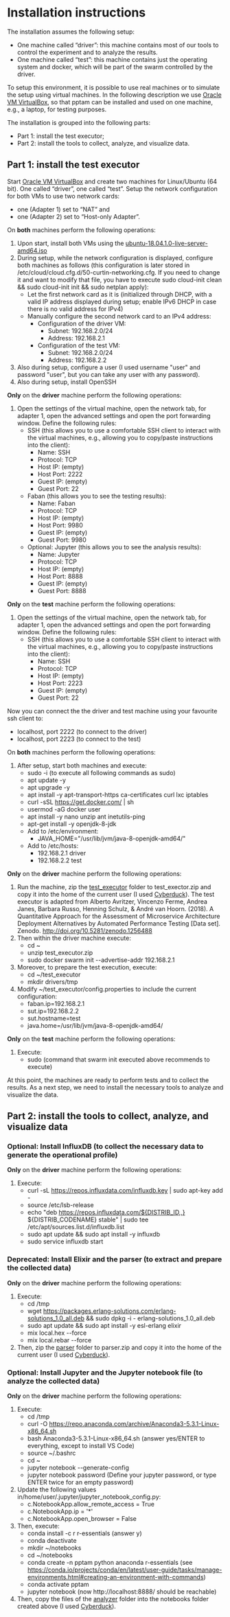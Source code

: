 # Installation instructions

The installation assumes the following setup:

- One machine called “driver”: this machine contains most of our tools to control the experiment and to analyze the results.
- One machine called “test”: this machine contains just the operating system and docker, which will be part of the swarm controlled by the driver.

To setup this environment, it is possible to use real machines or to simulate the setup using virtual machines. In the following description we use [Oracle VM VirtualBox](https://www.oracle.com/technetwork/server-storage/virtualbox/downloads/index.html), so that pptam can be installed and used on one machine, e.g., a laptop, for testing purposes.

The installation is grouped into the following parts:

- Part 1: install the test executor;
- Part 2: install the tools to collect, analyze, and visualize data.
   
## Part 1: install the test executor

Start [Oracle VM VirtualBox](https://www.oracle.com/technetwork/server-storage/virtualbox/downloads/index.html) and create two machines for Linux/Ubuntu (64 bit). One called “driver”, one called “test”. Setup the network configuration for both VMs to use two network cards:

- one (Adapter 1) set to “NAT” and
- one (Adapter 2) set to “Host-only Adapter”.

On **both** machines perform the following operations:

1. Upon start, install both VMs using the [ubuntu-18.04.1.0-live-server-amd64.iso](http://releases.ubuntu.com/18.04/)
2. During setup, while the network configuration is displayed, configure both machines as follows (this configuration is later stored in /etc/cloud/cloud.cfg.d/50-curtin-networking.cfg. If you need to change it and want to modify that file, you have to execute sudo cloud-init clean && sudo cloud-init init && sudo netplan apply):
   - Let the first network card as it is (initialized through DHCP, with a valid IP address displayed during setup; enable IPv6 DHCP in case there is no valid address for IPv4)
   - Manually configure the second network card to an IPv4 address:
     - Configuration of the driver VM: 
       - Subnet: 192.168.2.0/24
       - Address: 192.168.2.1
     - Configuration of the test VM:
       - Subnet: 192.168.2.0/24
       - Address: 192.168.2.2
3. Also during setup, configure a user (I used username "user" and password "user", but you can take any user with any password).
4. Also during setup, install OpenSSH

**Only** on the **driver** machine perform the following operations:

1. Open the settings of the virtual machine, open the network tab, for adapter 1, open the advanced settings and open the port forwarding window. Define the following rules:
   - SSH (this allows you to use a comfortable SSH client to interact with the virtual machines, e.g., allowing you to copy/paste instructions into the client): 
     - Name: SSH
     - Protocol: TCP
     - Host IP: (empty)
     - Host Port: 2222 
     - Guest IP: (empty)
     - Guest Port: 22
   - Faban (this allows you to see the testing results):
     - Name: Faban
     - Protocol: TCP
     - Host IP: (empty)
     - Host Port: 9980
     - Guest IP: (empty)
     - Guest Port: 9980
   - Optional: Jupyter (this allows you to see the analysis results):
     - Name: Jupyter
     - Protocol: TCP
     - Host IP: (empty)
     - Host Port: 8888
     - Guest IP: (empty)
     - Guest Port: 8888

**Only** on the **test** machine perform the following operations:

1. Open the settings of the virtual machine, open the network tab, for adapter 1, open the advanced settings and open the port forwarding window. Define the following rules:
   - SSH (this allows you to use a comfortable SSH client to interact with the virtual machines, e.g., allowing you to copy/paste instructions into the client): 
     - Name: SSH
     - Protocol: TCP
     - Host IP: (empty)
     - Host Port: 2223
     - Guest IP: (empty)
     - Guest Port: 22

Now you can connect the the driver and test machine using your favourite ssh client to:
- localhost, port 2222 (to connect to the driver)
- localhost, port 2223 (to connect to the test)

On **both** machines perform the following operations:
1. After setup, start both machines and execute:
   - sudo -i (to execute all following commands as sudo)
   - apt update -y
   - apt upgrade -y
   - apt install -y apt-transport-https ca-certificates curl lxc iptables
   - curl -sSL https://get.docker.com/ | sh
   - usermod -aG docker user
   - apt install -y nano unzip ant inetutils-ping
   - apt-get install -y openjdk-8-jdk
   - Add to /etc/environment:
     - JAVA_HOME="/usr/lib/jvm/java-8-openjdk-amd64/"
   - Add to /etc/hosts:
     - 192.168.2.1 driver
     - 192.168.2.2 test

**Only** on the **driver** machine perform the following operations: 
1. Run the machine, zip the [test_executor](test_executor) folder to test_exector.zip and copy it into the home of the current user (I used [Cyberduck](https://cyberduck.io/)). The test executor is adapted from Alberto Avritzer, Vincenzo Ferme, Andrea Janes, Barbara Russo, Henning Schulz, & André van Hoorn. (2018). A Quantitative Approach for the Assessment of Microservice Architecture Deployment Alternatives by Automated Performance Testing [Data set]. Zenodo. http://doi.org/10.5281/zenodo.1256488
2. Then within the driver machine execute:
   - cd ~
   - unzip test_executor.zip
   - sudo docker swarm init --advertise-addr 192.168.2.1
3. Moreover, to prepare the test execution, execute:
   - cd ~/test_executor
   - mkdir drivers/tmp
4. Modify ~/test_executor/config.properties to include the current configuration:
   - faban.ip=192.168.2.1
   - sut.ip=192.168.2.2
   - sut.hostname=test
   - java.home=\/usr\/lib\/jvm\/java-8-openjdk-amd64\/

**Only** on the **test** machine perform the following operations:

1. Execute:
   - sudo (command that swarm init executed above recommends to execute)

At this point, the machines are ready to perform tests and to collect the results. As a next step, we need to install the necessary tools to analyze and visualize the data.

## Part 2: install the tools to collect, analyze, and visualize data

### Optional: Install InfluxDB (to collect the necessary data to generate the operational profile)

**Only** on the **driver** machine perform the following operations:

1. Execute:
   - curl -sL https://repos.influxdata.com/influxdb.key | sudo apt-key add -
   - source /etc/lsb-release
   - echo "deb https://repos.influxdata.com/${DISTRIB_ID,,} ${DISTRIB_CODENAME} stable" | sudo tee /etc/apt/sources.list.d/influxdb.list
   - sudo apt update && sudo apt install -y influxdb
   - sudo service influxdb start

### Deprecated: Install Elixir and the parser (to extract and prepare the collected data)

**Only** on the **driver** machine perform the following operations:

1. Execute:
   - cd /tmp
   - wget https://packages.erlang-solutions.com/erlang-solutions_1.0_all.deb && sudo dpkg -i    - erlang-solutions_1.0_all.deb
   - sudo apt update && sudo apt install -y esl-erlang elixir
   - mix local.hex --force
   - mix local.rebar --force
2. Then, zip the [parser](parser) folder to parser.zip and copy it into the home of the current user (I used [Cyberduck](https://cyberduck.io/)). 

### Optional: Install Jupyter and the Jupyter notebook file (to analyze the collected data)

**Only** on the **driver** machine perform the following operations:

1. Execute:
   - cd /tmp
   - curl -O https://repo.anaconda.com/archive/Anaconda3-5.3.1-Linux-x86_64.sh
   - bash Anaconda3-5.3.1-Linux-x86_64.sh (answer yes/ENTER to everything, except to install VS Code)
   - source ~/.bashrc
   - cd ~
   - jupyter notebook --generate-config
   - jupyter notebook password (Define your jupyter password, or type ENTER twice for an empty password)
2. Update the following values in/home/user/.jupyter/jupyter_notebook_config.py:
   - c.NotebookApp.allow_remote_access = True
   - c.NotebookApp.ip = '*'
   - c.NotebookApp.open_browser = False
3. Then, execute:
   - conda install -c r r-essentials (answer y)
   - conda deactivate
   - mkdir ~/notebooks
   - cd ~/notebooks
   - conda create -n pptam python anaconda r-essentials (see https://conda.io/projects/conda/en/latest/user-guide/tasks/manage-environments.html#creating-an-environment-with-commands)
   - conda activate pptam
   - jupyter notebook (now http://localhost:8888/ should be reachable)
4. Then, copy the files of the [analyzer](analyzer) folder into the notebooks folder created above (I used [Cyberduck](https://cyberduck.io/)). 


